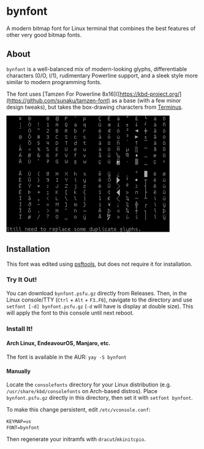 # bynfont
A modern bitmap font for Linux terminal that combines the best features of other very good bitmap fonts.

## About

`bynfont` is a well-balanced mix of modern-looking glyphs, differentiable characters (0/O, l/1), rudimentary Powerline support, and a sleek style more similar to modern programming fonts.

The font uses [Tamzen For Powerline 8x16]([https://kbd-project.org/](https://github.com/sunaku/tamzen-font) as a base (with a few minor design tweaks), but takes the box-drawing characters from [Terminus](https://terminus-font.sourceforge.net/).

![](./assets/bynfont.png)

## Installation

This font was edited using [psftools](https://codeberg.org/gnarz/psftools), but does not require it for installation.

### Try It Out!

You can download `bynfont.psfu.gz` directly from Releases. Then, in the Linux console/TTY (`Ctrl` + `Alt` + `F3`..`F6`), navigate to the directory and use `setfont [-d] bynfont.psfu.gz` (`-d` will have is display at double size). This will apply the font to this console until next reboot.

### Install It!

#### Arch Linux, EndeavourOS, Manjaro, etc.

The font is available in the AUR: `yay -S bynfont`

#### Manually

Locate the `consolefonts` directory for your Linux distribution (e.g. `/usr/share/kbd/consolefonts` on Arch-based distros). Place `bynfont.psfu.gz` directly in this directory, then set it with `setfont bynfont`.

To make this change persistent, edit `/etc/vconsole.conf`:

```config
KEYMAP=us
FONT=bynfont
```

Then regenerate your initramfs with `dracut`/`mkinitcpio`.
